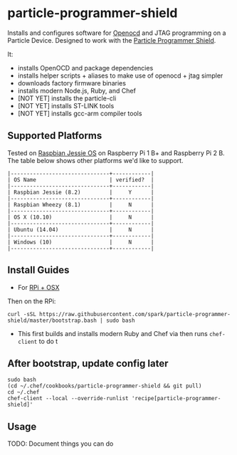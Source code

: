# particle-programmer-shield

Installs and configures software for [Openocd](http://openocd.org/) and JTAG programming on a Particle Device. Designed to work with the [Particle Programmer Shield](https://github.com/spark/shields/tree/master/photon-shields/programmer-shield).

It:

- installs OpenOCD and package dependencies
- installs helper scripts + aliases to make use of openocd + jtag simpler
- downloads factory firmware binaries
- installs modern Node.js, Ruby, and Chef
- [NOT YET] installs the particle-cli
- [NOT YET] installs ST-LINK tools
- [NOT YET] installs gcc-arm compiler tools

Supported Platforms
------------

Tested on [Raspbian Jessie OS](https://www.raspberrypi.org/downloads/raspbian/) on Raspberry Pi 1 B+ and Raspberry Pi 2 B. The table below shows other platforms we'd like to support.


```
|-------------------------------+------------|
| OS Name                       | verified?  |
|-------------------------------+------------|
| Raspbian Jessie (8.2)         |     Y      |
|-------------------------------+------------|
| Raspbian Wheezy (8.1)         |     N      |
|-------------------------------+------------|
| OS X (10.10)                  |     N      |
|-------------------------------+------------|
| Ubuntu (14.04)                |     N      |
|-------------------------------+------------|
| Windows (10)                  |     N      |
|-------------------------------+------------|
```

Install Guides
---

- For [RPi + OSX](/doc/install-on-rpi-with-osx.md)

Then on the RPi:

    curl -sSL https://raw.githubusercontent.com/spark/particle-programmer-shield/master/bootstrap.bash | sudo bash

- This first builds and installs modern Ruby and Chef via then runs `chef-client` to do t

After bootstrap, update config later
---

    sudo bash
    (cd ~/.chef/cookbooks/particle-programmer-shield && git pull)
    cd ~/.chef
    chef-client --local --override-runlist 'recipe[particle-programmer-shield]'

Usage
---

TODO: Document things you can do
